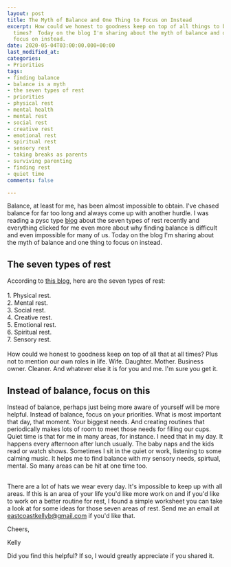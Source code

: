 ```yaml
---
layout: post
title: The Myth of Balance and One Thing to Focus on Instead
excerpt: How could we honest to goodness keep on top of all things to balance at all
  times?  Today on the blog I'm sharing about the myth of balance and one thing to
  focus on instead.
date: 2020-05-04T03:00:00.000+00:00
last_modified_at: 
categories:
- Priorities
tags:
- finding balance
- balance is a myth
- the seven types of rest
- priorities
- physical rest
- mental health
- mental rest
- social rest
- creative rest
- emotional rest
- spiritual rest
- sensory rest
- taking breaks as parents
- surviving parenting
- finding rest
- quiet time
comments: false

---
```

Balance, at least for me, has been almost impossible to obtain. I've chased balance for far too long and always come up with another hurdle. I was reading a pysc type [blog](https://advice.shinetext.com/articles/the-7-types-of-rest-you-need-to-actually-feel-recharged/) about the seven types of rest recently and everything clicked for me even more about why finding balance is difficult and even impossible for many of us. Today on the blog I'm sharing about the myth of balance and one thing to focus on instead.

## The seven types of rest

According to [this blog](), here are the seven types of rest:  
⁣  
1\. Physical rest.⁣  
2\. Mental rest.⁣  
3\. Social rest.⁣  
4\. Creative rest.⁣  
5\. Emotional rest.⁣  
6\. Spiritual rest.⁣  
7\. Sensory rest.⁣ ⁣  
⁣  
How could we honest to goodness keep on top of all that at all times? Plus not to mention our own roles in life. Wife. Daughter. Mother. Business owner. Cleaner. And whatever else it is for you and me. I'm sure you get it.

## Instead of balance, focus on this

Instead of balance, perhaps just being more aware of yourself will be more helpful. Instead of balance, focus on your priorities. What is most important that day, that moment. Your biggest needs. And creating routines that periodically makes lots of room to meet those needs for filling our cups. Quiet time is that for me in many areas, for instance. I need that in my day. It happens every afternoon after lunch usually. The baby naps and the kids read or watch shows. Sometimes I sit in the quiet or work, listening to some calming music. It helps me to find balance with my sensory needs, spirtual, mental. So many areas can be hit at one time too.  
⁣

There are a lot of hats we wear every day. It's impossible to keep up with all areas. If this is an area of your life you'd like more work on and if you'd like to work on a better routine for rest, I found a simple worksheet you can take a look at for some ideas for those seven areas of rest. Send me an email at eastcoastkellyb@gmail.com if you'd like that.

Cheers,

Kelly

Did you find this helpful? If so, I would greatly appreciate if you shared it.